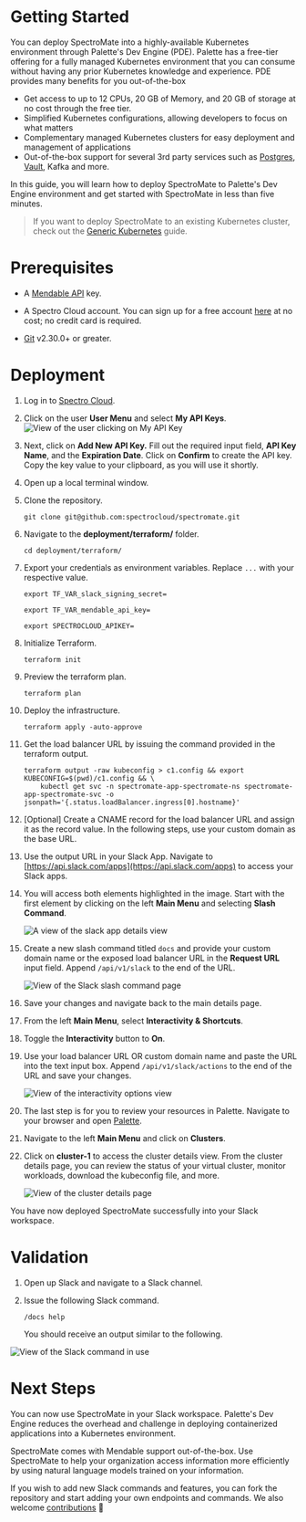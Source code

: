 # Getting Started

You can deploy SpectroMate into a highly-available Kubernetes environment through Palette's Dev Engine (PDE). Palette has a free-tier offering for a fully managed Kubernetes environment that you can consume without having any prior Kubernetes knowledge and experience. PDE provides many benefits for you out-of-the-box


- Get access to up to 12 CPUs, 20 GB of Memory, and 20 GB of storage at no cost through the free tier.
- Simplified Kubernetes configurations, allowing developers to focus on what matters
- Complementary managed Kubernetes clusters for easy deployment and management of applications
- Out-of-the-box support for several 3rd party services such as [Postgres](https://docs.spectrocloud.com/devx/app-profile/services/service-listings/postgresql-db), [Vault](https://docs.spectrocloud.com/devx/app-profile/services/service-listings/vault), Kafka and more.


In this guide, you will learn how to deploy SpectroMate to Palette's Dev Engine environment and get started with SpectroMate in less than five minutes.


> If you want to deploy SpectroMate to an existing Kubernetes cluster, check out the [Generic Kubernetes](../deployment/k8s-generic/README.md) guide.


# Prerequisites 

* A [Mendable API](https://www.mendable.ai/) key.

* A Spectro Cloud account. You can sign up for a free account [here](https://console.spectrocloud.com/) at no cost; no credit card is required.

* [Git](https://git-scm.com/downloads) v2.30.0+ or greater.

# Deployment


1. Log in to [Spectro Cloud](https://console.spectrocloud.com).


2. Click on the user **User Menu** and select **My API Keys**.
    ![View of the user clicking on My API Key](../static/images/api-key-user-dropdown.png)



3. Next, click on **Add New API Key.** Fill out the required input field, **API Key Name**, and the **Expiration Date**. Click on **Confirm** to create the API key. Copy the key value to your clipboard, as you will use it shortly.


4. Open up a local terminal window.


5. Clone the repository.
    ```shell
    git clone git@github.com:spectrocloud/spectromate.git
    ```

6. Navigate to the **deployment/terraform/** folder.

    ```shell
    cd deployment/terraform/
    ```
7. Export your credentials as environment variables. Replace `...` with your respective value.
    
    ```shell
    export TF_VAR_slack_signing_secret=
    ```
    
    ```shell
    export TF_VAR_mendable_api_key=
    ```

    ```shell
    export SPECTROCLOUD_APIKEY=
    ```
7. Initialize Terraform.

    ```shell
    terraform init
    ```

8. Preview the terraform plan.

    ```shell
    terraform plan
    ```
    
9. Deploy the infrastructure.

    ```shell
    terraform apply -auto-approve
    ```

10. Get the load balancer URL by issuing the command provided in the terraform output.

    ```shell
    terraform output -raw kubeconfig > c1.config && export KUBECONFIG=$(pwd)/c1.config && \
        kubectl get svc -n spectromate-app-spectromate-ns spectromate-app-spectromate-svc -o jsonpath='{.status.loadBalancer.ingress[0].hostname}'
    ```

11. [Optional] Create a CNAME record for the load balancer URL and assign it as the record value. In the following steps, use your custom domain as the base URL.


12. Use the output URL in your Slack App. Navigate to [https://api.slack.com/apps](https://api.slack.com/apps) to access your Slack apps.



13. You will access both elements highlighted in the image. Start with the first element by clicking on the left **Main Menu** and selecting **Slash Command**.

    ![A view of the slack app details view](../static/images/slack_app_main_view.png)

14. Create a new slash command titled `docs` and provide your custom domain name or the exposed load balancer URL in the **Request URL** input field. Append `/api/v1/slack` to the end of the URL.

    ![View of the Slack slash command page](../static/images/slack_slash_command.png)

15. Save your changes and navigate back to the main details page.


16. From the left **Main Menu**, select **Interactivity & Shortcuts**.

17. Toggle the **Interactivity** button to **On**. 

18. Use your load balancer URL OR custom domain name and paste the URL into the text input box. Append `/api/v1/slack/actions` to the end of the URL and save your changes.

    ![View of the interactivity options view](../static/images/slack_interactivity_view.png)


19. The last step is for you to review your resources in Palette. Navigate to your browser and open [Palette](https://console.spectrocloud.com). 

20. Navigate to the left **Main Menu** and click on **Clusters**.

21. Click on **cluster-1** to access the cluster details view. From the cluster details page, you can review the status of your virtual cluster, monitor workloads, download the kubeconfig file, and more.

    ![View of the cluster details page](../static/images/cluster-details-view.png)



You have now deployed SpectroMate successfully into your Slack workspace. 

# Validation

1. Open up Slack and navigate to a Slack channel.


2. Issue the following Slack command.

    ```shell
    /docs help
    ```


    You should receive an output similar to the following.

![View of the Slack command in use](../static/images/slack_command_issued.png)

# Next Steps

You can now use SpectroMate in your Slack workspace.
Palette's Dev Engine reduces the overhead and challenge in deploying containerized applications into a Kubernetes environment. 

 SpectroMate comes with Mendable support out-of-the-box. Use SpectroMate to help your organization access information more efficiently by using natural language models trained on your information.


If you wish to add new Slack commands and features, you can fork the repository and start adding your own endpoints and commands. We also welcome [contributions](../docs/contributions.md) 🫶

